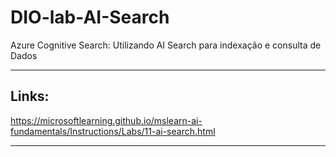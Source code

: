 # DIO-lab-AI-Search
Azure Cognitive Search: Utilizando AI Search para indexação e consulta de Dados

--------------

## Links:

https://microsoftlearning.github.io/mslearn-ai-fundamentals/Instructions/Labs/11-ai-search.html

-------------

